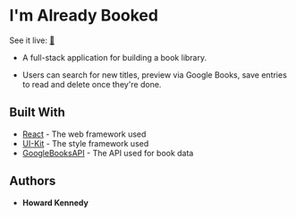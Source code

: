 # I'm Already Booked

See it live: [📖](https://imalreadybooked.herokuapp.com/)

* A full-stack application for building a book library. 

* Users can search for new titles, preview via Google Books, save entries to read and delete once they're done. 

## Built With

* [React](https://reactjs.org/) - The web framework used
* [UI-Kit](https://getuikit.com/) - The style framework used
* [GoogleBooksAPI](https://developers.google.com/books) - The API used for book data

## Authors

* **Howard Kennedy** 